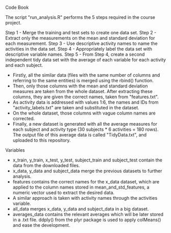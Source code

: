 Code Book

The script "run_analysis.R" performs the 5 steps required in the course project.

Step 1 - Merge the training and test sets to create one data set.
Step 2 - Extract only the measurements on the mean and standard deviation for each measurement.
Step 3 - Use descriptive activity names to name the activities in the data set.
Step 4 - Appropriately label the data set with descriptive variable names.
Step 5 - From Step 4, create a second independent tidy data set with the average of each variable for each activity and each subject.

* Firstly, all the similar data (files with the same number of columns and referring to the same entities) is merged using the rbind() function. 
* Then, only those columns with the mean and standard deviation measures are taken from the whole dataset. After extracting these columns, they are given the correct names, taken from "features.txt".
* As activity data is addressed with values 1:6, the names and IDs from "activity_labels.txt" are taken and substituted in the dataset. 
* On the whole dataset, those columns with vague column names are corrected. 
* Finally, a new dataset is generated with all the average measures for each subject and activity type (30 subjects * 6 activities = 180 rows). The output file of this average data is called "TidyData.txt", and uploaded to this repository.

Variables

* x_train, y_train, x_test, y_test, subject_train and subject_test contain the data from the downloaded files.
* x_data, y_data and subject_data merge the previous datasets to further analysis.
* features contains the correct names for the x_data dataset, which are applied to the column names stored in mean_and_std_features, a numeric vector used to extract the desired data.
* A similar approach is taken with activity names through the activities variable.
* all_data merges x_data, y_data and subject_data in a big dataset.
* averages_data contains the relevant averages which will be later stored in a .txt file. ddply() from the plyr package is used to apply colMeans() and ease the development.
